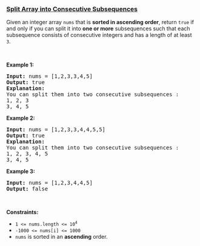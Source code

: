 ### [Split Array into Consecutive Subsequences](https://leetcode.com/problems/split-array-into-consecutive-subsequences)

<p>Given an integer array <code>nums</code> that is <strong>sorted in ascending order</strong>, return <code>true</code> if and only if you can split it into <strong>one or more</strong> subsequences such that each subsequence consists of consecutive integers and has a length of at least <code>3</code>.</p>

<p>&nbsp;</p>
<p><strong>Example 1:</strong></p>

<pre>
<strong>Input:</strong> nums = [1,2,3,3,4,5]
<strong>Output:</strong> true
<b>Explanation:</b>
You can split them into two consecutive subsequences : 
1, 2, 3
3, 4, 5
</pre>

<p><strong>Example 2:</strong></p>

<pre>
<strong>Input:</strong> nums = [1,2,3,3,4,4,5,5]
<strong>Output:</strong> true
<b>Explanation:</b>
You can split them into two consecutive subsequences : 
1, 2, 3, 4, 5
3, 4, 5
</pre>

<p><strong>Example 3:</strong></p>

<pre>
<strong>Input:</strong> nums = [1,2,3,4,4,5]
<strong>Output:</strong> false
</pre>

<p>&nbsp;</p>
<p><strong>Constraints:</strong></p>

<ul>
	<li><code>1 &lt;= nums.length &lt;= 10<sup>4</sup></code></li>
	<li><code>-1000 &lt;= nums[i] &lt;= 1000</code></li>
	<li><code>nums</code> is sorted in an <strong>ascending</strong> order.</li>
</ul>
